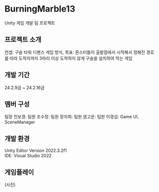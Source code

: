 # BurningMarble13
Unity 게임 개발 팀 프로젝트

## 프로젝트 소개
컨셉: 구슬 타워 디펜스
게임 방식, 목표: 몬스터들이 출발점에서 시작해서 정해진 경로를 따라 도착지까지 3마리 이상 도착하지 않게 구슬을 설치하여 막는 게임

## 개발 기간
24.2.9금 ~ 24.2.16금

## 멤버 구성
팀장 진보경:
팀원 조수정: 
팀원 장지희:
팀원 염고운:
팀원 이경섭: Game UI, SceneManager

## 개발 환경
Unity Editor Version 2022.3.2f1   
IDE: Visual Studio 2022

## 게임플레이
(사진)
